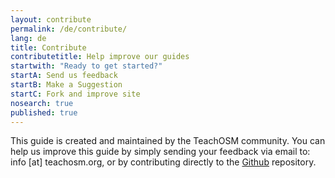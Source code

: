 ```yaml
---
layout: contribute
permalink: /de/contribute/
lang: de
title: Contribute
contributetitle: Help improve our guides
startwith: "Ready to get started?"
startA: Send us feedback
startB: Make a Suggestion
startC: Fork and improve site
nosearch: true
published: true
---
```


This guide is created and maintained by the 
TeachOSM community. You can help us improve this guide by simply sending your feedback via email to: info [at] teachosm.org, or by contributing directly to the [Github](http://github.com/osmlab/teachosm) repository.
